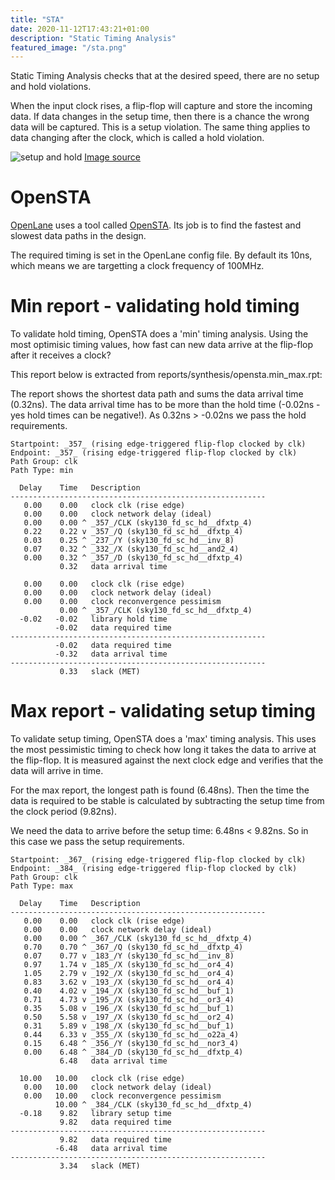 ```yaml
---
title: "STA"
date: 2020-11-12T17:43:21+01:00
description: "Static Timing Analysis"
featured_image: "/sta.png"
---
```


Static Timing Analysis checks that at the desired speed, there are no setup and hold violations.

When the input clock rises, a flip-flop will capture and store the incoming data. If data changes in the setup time, then there is a chance the wrong data will be captured. This is a setup violation. The same thing applies to data changing after the clock, which is called a hold violation.

![setup and hold](/setup_and_hold.png) [Image source](https://www.designnews.com/electronics-test/how-track-down-setup-and-hold-violations-mixed-signal-oscilloscope)

# OpenSTA

[OpenLane](/terminology/openlane) uses a tool called [OpenSTA](https://github.com/The-OpenROAD-Project/OpenSTA).
Its job is to find the fastest and slowest data paths in the design.

The required timing is set in the OpenLane config file. By default its 10ns, which means we are targetting a clock frequency of 100MHz.

# Min report - validating hold timing

To validate hold timing, OpenSTA does a 'min' timing analysis. Using the most optimisic timing values, how fast can new data arrive at the flip-flop after it receives a clock?

This report below is extracted from reports/synthesis/opensta.min_max.rpt:

The report shows the shortest data path and sums the data arrival time (0.32ns). The data arrival time has to be more than the hold time (-0.02ns - yes hold times can be negative!). As 0.32ns > -0.02ns we pass the hold requirements.

    Startpoint: _357_ (rising edge-triggered flip-flop clocked by clk)
    Endpoint: _357_ (rising edge-triggered flip-flop clocked by clk)
    Path Group: clk
    Path Type: min

      Delay    Time   Description
    ---------------------------------------------------------
       0.00    0.00   clock clk (rise edge)
       0.00    0.00   clock network delay (ideal)
       0.00    0.00 ^ _357_/CLK (sky130_fd_sc_hd__dfxtp_4)
       0.22    0.22 v _357_/Q (sky130_fd_sc_hd__dfxtp_4)
       0.03    0.25 ^ _237_/Y (sky130_fd_sc_hd__inv_8)
       0.07    0.32 ^ _332_/X (sky130_fd_sc_hd__and2_4)
       0.00    0.32 ^ _357_/D (sky130_fd_sc_hd__dfxtp_4)
               0.32   data arrival time

       0.00    0.00   clock clk (rise edge)
       0.00    0.00   clock network delay (ideal)
       0.00    0.00   clock reconvergence pessimism
               0.00 ^ _357_/CLK (sky130_fd_sc_hd__dfxtp_4)
      -0.02   -0.02   library hold time
              -0.02   data required time
    ---------------------------------------------------------
              -0.02   data required time
              -0.32   data arrival time
    ---------------------------------------------------------
               0.33   slack (MET)

# Max report - validating setup timing

To validate setup timing, OpenSTA does a 'max' timing analysis. This uses the most pessimistic timing to check how long it takes the data to arrive at the flip-flop. It is measured against the next clock edge and verifies that the data will arrive in time.

For the max report, the longest path is found (6.48ns). Then the time the data is required to be stable is calculated by subtracting the setup time from the clock period (9.82ns).

We need the data to arrive before the setup time: 6.48ns < 9.82ns. So in this case we pass the setup requirements.

    Startpoint: _367_ (rising edge-triggered flip-flop clocked by clk)
    Endpoint: _384_ (rising edge-triggered flip-flop clocked by clk)
    Path Group: clk
    Path Type: max

      Delay    Time   Description
    ---------------------------------------------------------
       0.00    0.00   clock clk (rise edge)
       0.00    0.00   clock network delay (ideal)
       0.00    0.00 ^ _367_/CLK (sky130_fd_sc_hd__dfxtp_4)
       0.70    0.70 ^ _367_/Q (sky130_fd_sc_hd__dfxtp_4)
       0.07    0.77 v _183_/Y (sky130_fd_sc_hd__inv_8)
       0.97    1.74 v _185_/X (sky130_fd_sc_hd__or4_4)
       1.05    2.79 v _192_/X (sky130_fd_sc_hd__or4_4)
       0.83    3.62 v _193_/X (sky130_fd_sc_hd__or4_4)
       0.40    4.02 v _194_/X (sky130_fd_sc_hd__buf_1)
       0.71    4.73 v _195_/X (sky130_fd_sc_hd__or3_4)
       0.35    5.08 v _196_/X (sky130_fd_sc_hd__buf_1)
       0.50    5.58 v _197_/X (sky130_fd_sc_hd__or2_4)
       0.31    5.89 v _198_/X (sky130_fd_sc_hd__buf_1)
       0.44    6.33 v _355_/X (sky130_fd_sc_hd__o22a_4)
       0.15    6.48 ^ _356_/Y (sky130_fd_sc_hd__nor3_4)
       0.00    6.48 ^ _384_/D (sky130_fd_sc_hd__dfxtp_4)
               6.48   data arrival time

      10.00   10.00   clock clk (rise edge)
       0.00   10.00   clock network delay (ideal)
       0.00   10.00   clock reconvergence pessimism
              10.00 ^ _384_/CLK (sky130_fd_sc_hd__dfxtp_4)
      -0.18    9.82   library setup time
               9.82   data required time
    ---------------------------------------------------------
               9.82   data required time
              -6.48   data arrival time
    ---------------------------------------------------------
               3.34   slack (MET)


